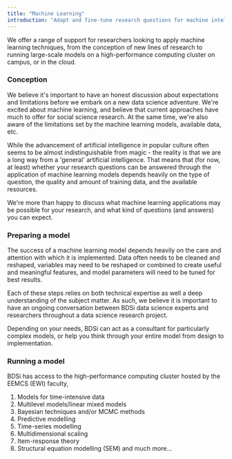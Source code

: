 ```yaml
---
title: "Machine Learning"
introduction: "Adapt and fine-tune research questions for machine intelligence to understand. Implement, tune, evaluate and explain models and results."
---
```


We offer a range of support for researchers looking to apply machine learning techniques, from the conception of new lines of research to running large-scale models on a high-performance computing cluster on campus, or in the cloud. 

### Conception
We believe it's important to have an honest discussion about expectations and limitations before we embark on a new data science adventure. We're excited about machine learning, and believe that current approaches have much to offer for social science research. At the same time, we're also aware of the limitations set by the machine learning models, available data, etc. 

While the advancement of artificial intelligence in popular culture often seems to be almost indistinguishable from magic - the reality is that we are a long way from a 'general' artificial intelligence. That means that (for now, at least) whether your research questions can be answered through the application of machine learning models depends heavily on the type of question, the quality and amount of training data, and the available resources. 

We're more than happy to discuss what machine learning applications may be possible for your research, and what kind of questions (and answers) you can expect. 

### Preparing a model
The success of a machine learning model depends heavily on the care and attention with which it is implemented. Data often needs to be cleaned and reshaped, variables may need to be reshaped or combined to create useful and meaningful features, and model parameters will need to be tuned for best results. 

Each of these steps relies on both technical expertise as well a deep understanding of the subject matter. As such, we believe it is important to have an ongoing conversation between BDSi data science experts and researchers throughout a data science research project.

Depending on your needs, BDSi can act as a consultant for particularly complex models, or help you think through your entire model from design to implementation. 

### Running a model
BDSi has access to the high-performance computing cluster hosted by the EEMCS (EWI) faculty, 

1. Models for time-intensive data
2. Multilevel models/linear mixed models
3. Bayesian techniques and/or MCMC methods
4. Predictive modelling
5. Time-series modelling
6. Multidimensional scaling
7. Item-response theory
8. Structural equation modelling (SEM) and much more...
